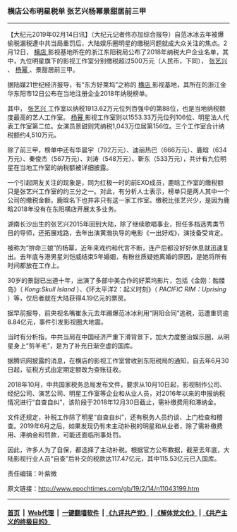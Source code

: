 ### 横店公布明星税单 张艺兴杨幂景甜居前三甲
------------------------

<p>
 【大纪元2019年02月14日讯】（大纪元记者佟亦加综合报导）自范冰冰去年被爆偷税漏税遭中共当局重罚后，大陆娱乐圈明星的缴税问题就成大众关注的焦点。2月12日，
 <a href="http://www.epochtimes.com/gb/tag/%E6%A8%AA%E5%BA%97.html">
  横店
 </a>
 影视基地所在的浙江东阳税局公布了2018年纳税大户企业名单，其中，九位明星旗下的影视工作室分别缴税超过500万元（人民币，下同），
 <a href="http://www.epochtimes.com/gb/tag/%E5%BC%A0%E8%89%BA%E5%85%B4.html">
  张艺兴
 </a>
 、
 <a href="http://www.epochtimes.com/gb/tag/%E6%9D%A8%E5%B9%82.html">
  杨幂
 </a>
 、景甜居前三甲。
</p>
<p>
 据陆媒21世纪经济报导，有“东方好莱坞”之称的
 <a href="http://www.epochtimes.com/gb/tag/%E6%A8%AA%E5%BA%97.html">
  横店
 </a>
 影视基地，其所在的浙江金华东阳市12日公布在当地注册企业2018年纳税榜单。
</p>
<p>
 其中，
 <a href="http://www.epochtimes.com/gb/tag/%E5%BC%A0%E8%89%BA%E5%85%B4.html">
  张艺兴
 </a>
 工作室以纳税1913.62万元位列百强中的第88位，也是当地纳税额度最高的艺人工作室。
 <a href="http://www.epochtimes.com/gb/tag/%E6%9D%A8%E5%B9%82.html">
  杨幂
 </a>
 影视工作室则以1553.33万元位列106位、明星法人代表工作室第二位。女演员景甜则凭纳税1,043万位居第156位。三个工作室合计纳税额约4,510万元。
</p>
<p>
 除了前三甲，榜单中还有华晨宇（792万元）、迪丽热巴（666万元）、鹿晗（634万元）、秦俊杰（567万元）、刘涛（548万元）、靳东（533万元），共计有九位明星在当地工作室的纳税额被详细披露。
</p>
<p>
 一个引起网友关注的现象是，同为红极一时的前EXO成员，鹿晗工作室的缴税额只是张艺兴工作室的约三分之一。对此，有分析人士表示，榜单只是两人其中一个公司的缴税金额，鹿晗名下也并非只有这一家工作室。缴税比张艺兴少，是因为鹿晗2018年没有在东阳横店开展太多业务。
</p>
<p>
 湖南长沙出生的张艺兴2015年回到大陆，除了继续歌唱事业，担任多档选秀类节目的导师，还拓展戏路，去年出演黄渤执导的电影《一出好戏》，演技备受肯定。
</p>
<p>
 被称为“拚命三娘”的杨幂，近年来戏约和代言不断，连产后都没好好休息就迅速复出。去年底与港男星刘恺威结束5年婚姻，有粉丝质疑她离婚的原因，是她将所有时间都放在工作上。
</p>
<p>
 30岁的景甜已出道十年，出演了多部中美合作的好莱坞影片，包括《金刚：骷髅岛》（
 <em>
  Kong:Skull Island
 </em>
 ）、《环太平洋2：起义时刻》（
 <em>
  PACIFIC RIM：Uprising
 </em>
 ）等，仅后者就在大陆获得4.19亿元的票房。
</p>
<p>
 据早前报导，前央视名嘴崔永元去年踢爆范冰冰利用“阴阳合同”逃税，范遭重罚逾8.84亿元，事件引发影视圈大地震。
</p>
<p>
 当时有分析指，中共当局在中国经济严重下滑背景下，加大力度整治娱乐圈，从明星身上“剪羊毛”，是为了补充日渐空虚的国库。
</p>
<p>
 据腾讯网披露的消息，在横店的影视工作室曾收到东阳税局的通知，自去年6月30日起，征税方式由定期定额改为查账征收。
</p>
<p>
 2018年10月，中共国家税务总局发布文件，要求从10月10日起，影视制作公司、经纪公司、演艺公司、明星工作室等企业和从业人员，对2016年以来的申报纳税情况进行“自查自纠”，该阶段于2018年12月30日截止，需补缴费用和滞纳金。
</p>
<p>
 文件还规定，补税工作除了明星“自查自纠”，还有税务人员约谈、上门检查和稽查。2019年6月之后，如果发现仍有未主动补税的明星和从业者，除了需补缴费用、滞纳金和罚款，可能还面临刑事处罚。
</p>
<p>
 因此，许多人为了自保，都选择了主动补税。根据官方公布数据，截至去年底，大陆影视行业人员“自查”后补交的税款达117.47亿元，其中115.53亿元已入国库。
</p>
<p>
 责任编辑：叶紫微
</p>

原文链接：http://www.epochtimes.com/gb/19/2/14/n11043199.htm


------------------------
#### [首页](https://github.com/gfw-breaker/banned-news/blob/master/README.md) &nbsp;|&nbsp; [Web代理](https://github.com/labour-camp/helloworld) &nbsp;|&nbsp; [一键翻墙软件](https://github.com/gfw-breaker/nogfw/blob/master/README.md) &nbsp;| [《九评共产党》](https://github.com/gfw-breaker/9ping.md/blob/master/README.md#九评之一评共产党是什么) | [《解体党文化》](https://github.com/gfw-breaker/jtdwh.md/blob/master/README.md) | [《共产主义的终极目的》](https://github.com/gfw-breaker/gczydzjmd.md/blob/master/README.md)

